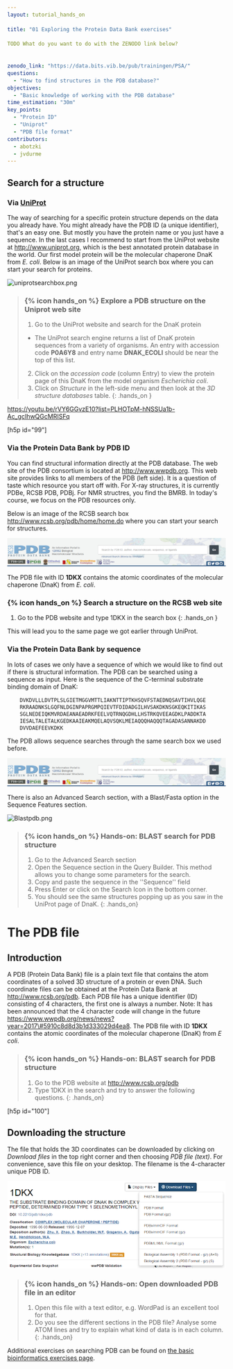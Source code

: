 ```yaml
---
layout: tutorial_hands_on

title: "01 Exploring the Protein Data Bank exercises"

TODO What do you want to do with the ZENODO link below?


zenodo_link: "https://data.bits.vib.be/pub/trainingen/PSA/"
questions:
  - "How to find structures in the PDB database?"
objectives:
  - "Basic knowledge of working with the PDB database"
time_estimation: "30m"
key_points:
  - "Protein ID"
  - "Uniprot"
  - "PDB file format"
contributors:
  - abotzki
  - jvdurme
---
```


## Search for a structure

### Via [UniProt](http://www.uniprot.org/)
The way of searching for a specific protein structure depends on the data you already have. You might already have the PDB ID (a unique identifier), that's an easy one. But mostly you have the protein name or you just have a sequence. In the last cases I recommend to start from the UniProt website at <http://www.uniprot.org>, which is the best annotated protein database in the world. Our first model protein will be the molecular chaperone DnaK from *E. coli*. Below is an image of the UniProt search box where you can start your search for proteins.

![uniprotsearchbox.png](../../images/uniprotsearchbox.png "Search box")


> ### {% icon hands_on %} Explore a PDB structure on the Uniprot web site
>
> 1. Go to the UniProt website and search for the DnaK protein
> - The UniProt search engine returns a list of DnaK protein sequences from a variety of organisms. An entry with accession code **P0A6Y8** and entry name **DNAK_ECOLI** should be near the top of this list.
> 2. Click on the *accession code* (column Entry) to view the protein page of this DnaK from the model organism *Escherichia coli*.
> 3. Click on *Structure* in the left-side menu and then look at the *3D structure databases* table.
{: .hands_on }

https://youtu.be/rVY6GGvzE10?list=PLHOTpM-hNSSUa1b-Ac_gcIhwQGcMRISFq


[h5p id="99"]


### Via the Protein Data Bank by PDB ID

You can find structural information directly at the PDB database. The web site of the PDB consortium is located at <http://www.wwpdb.org>. This web site provides links to all members of the PDB (left side). It is a question of taste which resource you start off with. For X-ray structures, it is currently PDBe, RCSB PDB, PDBj. For NMR structres, you find the BMRB. In today's course, we focus on the PDB resources only.

Below is an image of the RCSB search box <http://www.rcsb.org/pdb/home/home.do> where you can start your search for structures.

![Pdbsearchbox_RCSB.png](../../images/pdbsearchbox_RCSB.png "PDB Search Box")

The PDB file with ID **1DKX** contains the atomic coordinates of the molecular chaperone (DnaK) from *E. coli*.

### {% icon hands_on %} Search a structure on the RCSB web site

1. Go to the PDB website and type 1DKX in the search box
{: .hands_on }


This will lead you to the same page we got earlier through UniProt.

### Via the Protein Data Bank by sequence

In lots of cases we only have a sequence of which we would like to find out if there is structural information. The PDB can be searched using a sequence as input. Here is the sequence of the C-terminal substrate binding domain of DnaK:
```
    DVKDVLLLDVTPLSLGIETMGGVMTTLIAKNTTIPTKHSQVFSTAEDNQSAVTIHVLQGE
    RKRAADNKSLGQFNLDGINPAPRGMPQIEVTFDIDADGILHVSAKDKNSGKEQKITIKAS
    SGLNEDEIQKMVRDAEANAEADRKFEELVQTRNQGDHLLHSTRKQVEEAGDKLPADDKTA
    IESALTALETALKGEDKAAIEAKMQELAQVSQKLMEIAQQQHAQQQTAGADASANNAKDD
    DVVDAEFEEVKDKK
```
The PDB allows sequence searches through the same search box we used before.

![Pdbsearchbox_RCSB.png](../../images/pdbsearchbox_RCSB.png "PDB Search Box")

There is also an Advanced Search section, with a Blast/Fasta option in the Sequence Features section.

![Blastpdb.png](../../images/blastpdb.png "BLAST")

> ### {% icon hands_on %} Hands-on: BLAST search for PDB structure
>
> 1. Go to the Advanced Search section
> 2. Open the Sequence section in the Query Builder. This method allows you to change some parameters for the search.
> 3. Copy and paste the sequence in the ''Sequence'' field
> 4. Press Enter or click on the Search Icon in the bottom corner.
> 5. You should see the same structures popping up as you saw in the UniProt page of DnaK.
{: .hands_on}

# The PDB file

## Introduction

A PDB (Protein Data Bank) file is a plain text file that contains the atom coordinates of a solved 3D structure of a protein or even DNA. Such coordinate files can be obtained at the Protein Data Bank at <http://www.rcsb.org/pdb>. Each PDB file has a unique identifier (ID) consisting of 4 characters, the first one is always a number. Note: It has been announced that the 4 character code will change in the future <https://www.wwpdb.org/news/news?year=2017\#5910c8d8d3b1d333029d4ea8>.
The PDB file with ID **1DKX** contains the atomic coordinates of the molecular chaperone (DnaK) from *E coli*.

> ### {% icon hands_on %} Hands-on: BLAST search for PDB structure
>
> 1. Go to the PDB website at <http://www.rcsb.org/pdb>
> 2. Type 1DKX in the search and try to answer the following questions.
{: .hands_on}


[h5p id="100"]


## Downloading the structure

The file that holds the 3D coordinates can be downloaded by clicking on *Download files* in the top right corner and then choosing *PDB file (text)*. For convenience, save this file on your desktop. The filename is the 4-character unique PDB ID.

![Pdbdownloadfile1.png](../../images/pdbdownloadfile1.png)

> ### {% icon hands_on %} Hands-on: Open downloaded PDB file in an editor
> 1.   Open this file with a text editor, e.g. WordPad is an excellent tool for that.
> 2. Do you see the different sections in the PDB file? Analyse some ATOM lines and try to explain what kind of data is in each column.
{: .hands_on}

Additional exercises on searching PDB can be found on [the basic bioinformatics exercises page](http://wiki.bits.vib.be/index.php/Exercises_on_Protein_Structure).
